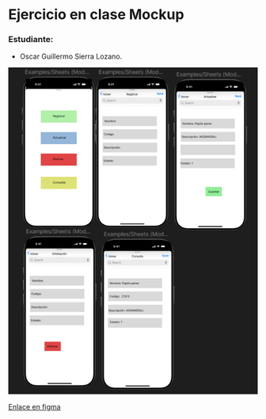 # Ejercicio en clase Mockup 

### Estudiante:
- Oscar Guillermo Sierra Lozano.

![Mockup](img/Captura%20de%20pantalla%202025-02-25%20100138.png)

[Enlace en figma](https://www.figma.com/design/qZsjSuhsp3VVaJOpISTeHb/Untitled?node-id=0-1&t=YQ8nctnH5SuYFfvH-1)